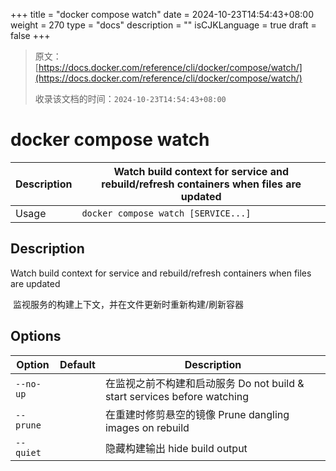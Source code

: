 +++
title = "docker compose watch"
date = 2024-10-23T14:54:43+08:00
weight = 270
type = "docs"
description = ""
isCJKLanguage = true
draft = false
+++

> 原文：[https://docs.docker.com/reference/cli/docker/compose/watch/](https://docs.docker.com/reference/cli/docker/compose/watch/)
>
> 收录该文档的时间：`2024-10-23T14:54:43+08:00`

# docker compose watch

| Description | Watch build context for service and rebuild/refresh containers when files are updated |
| :---------- | ------------------------------------------------------------ |
| Usage       | `docker compose watch [SERVICE...]`                          |

## Description

Watch build context for service and rebuild/refresh containers when files are updated

​	监视服务的构建上下文，并在文件更新时重新构建/刷新容器

## Options

| Option    | Default | Description                                                  |
| --------- | ------- | ------------------------------------------------------------ |
| `--no-up` |         | 在监视之前不构建和启动服务 Do not build & start services before watching |
| `--prune` |         | 在重建时修剪悬空的镜像 Prune dangling images on rebuild      |
| `--quiet` |         | 隐藏构建输出 hide build output                               |
